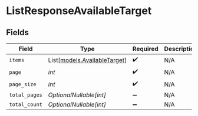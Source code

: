 # ListResponseAvailableTarget


## Fields

| Field                                                        | Type                                                         | Required                                                     | Description                                                  |
| ------------------------------------------------------------ | ------------------------------------------------------------ | ------------------------------------------------------------ | ------------------------------------------------------------ |
| `items`                                                      | List[[models.AvailableTarget](../models/availabletarget.md)] | :heavy_check_mark:                                           | N/A                                                          |
| `page`                                                       | *int*                                                        | :heavy_check_mark:                                           | N/A                                                          |
| `page_size`                                                  | *int*                                                        | :heavy_check_mark:                                           | N/A                                                          |
| `total_pages`                                                | *OptionalNullable[int]*                                      | :heavy_minus_sign:                                           | N/A                                                          |
| `total_count`                                                | *OptionalNullable[int]*                                      | :heavy_minus_sign:                                           | N/A                                                          |